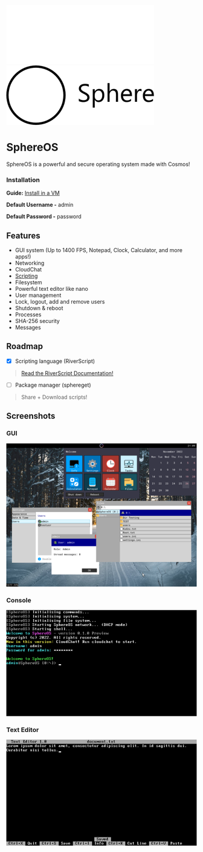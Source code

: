 ![SphereOS logo](/Art/logo_light.png#gh-dark-mode-only)
![SphereOS logo](/Art/logo_dark.png#gh-light-mode-only)

# SphereOS
SphereOS is a powerful and secure operating system made with Cosmos!
### Installation
**Guide:** [Install in a VM](https://github.com/Project-Sphere/SphereOS/wiki/Installation)

**Default Username -** admin

**Default Password -** password
## Features
- GUI system (Up to 1400 FPS, Notepad, Clock, Calculator, and more apps!)
- Networking
- CloudChat
- [Scripting](https://github.com/Project-Sphere/SphereOS/wiki/RiverScript)
- Filesystem
- Powerful text editor like nano
- User management
- Lock, logout, add and remove users
- Shutdown & reboot
- Processes
- SHA-256 security
- Messages
## Roadmap
- [x] Scripting language (RiverScript)
> [Read the RiverScript Documentation!](https://github.com/Project-Sphere/SphereOS/wiki/RiverScript)
- [ ] Package manager (sphereget)
> Share + Download scripts!
## Screenshots
### GUI
![Screenshot 1](/Art/screenshot_6.png)
### Console
![Screenshot 1](/Art/screenshot_1.png)
### Text Editor
![Screenshot 2](/Art/screenshot_2.png)

